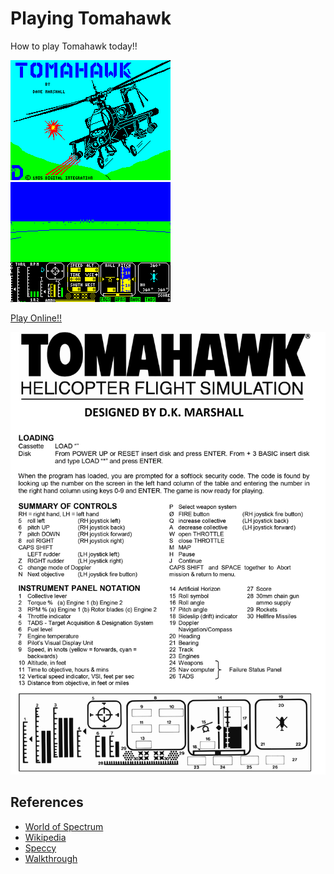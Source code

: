 # Playing Tomahawk
How to play Tomahawk today!!

![Loading Screen](games/tomahawk/references/tomahawk-loading.gif)
![In-game Screen](games/tomahawk/references/tomahawk-ingame.gif)


[Play Online!!](http://torinak.com/qaop#!tomahawk)

![Controls](games/tomahawk/references/Tomahawk_ControlSummary.png)


## References
* [World of Spectrum](http://www.worldofspectrum.org/infoseekid.cgi?id=0004058)
* [Wikipedia](https://en.wikipedia.org/wiki/Rebelstar_(series))
* [Speccy](http://fms.komkon.org/Speccy/)
* [Walkthrough](https://www.youtube.com/watch?v=WVH9nUoHFXQ)
